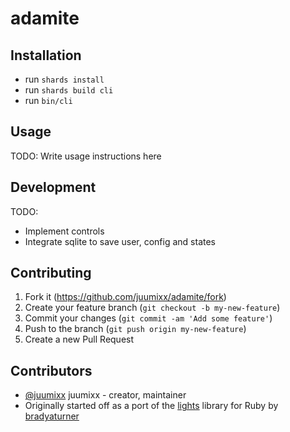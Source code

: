 # adamite



## Installation

* run `shards install`
* run `shards build cli`
* run `bin/cli`

## Usage

TODO: Write usage instructions here

## Development

TODO:

* Implement controls
* Integrate sqlite to save user, config and states

## Contributing

1. Fork it (<https://github.com/juumixx/adamite/fork>)
2. Create your feature branch (`git checkout -b my-new-feature`)
3. Commit your changes (`git commit -am 'Add some feature'`)
4. Push to the branch (`git push origin my-new-feature`)
5. Create a new Pull Request

## Contributors

- [@juumixx](https://github.com/juumixx) juumixx - creator, maintainer
- Originally started off as a port of the [lights](https://github.com/bradyaturner/lights) library for Ruby by [bradyaturner](https://github.com/bradyaturner)